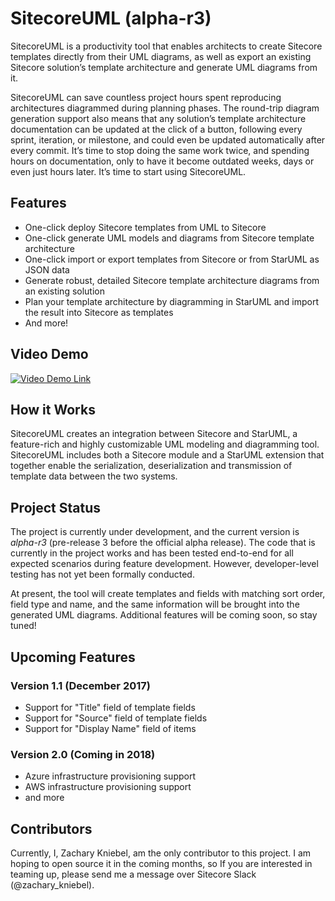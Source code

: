 # SitecoreUML (alpha-r3)

SitecoreUML is a productivity tool that enables architects to create Sitecore templates directly from their UML diagrams, as well as export an existing Sitecore solution’s template architecture and generate UML diagrams from it. 

SitecoreUML can save countless project hours spent reproducing architectures diagrammed during planning phases. The round-trip diagram generation support also means that any solution’s template architecture documentation can be updated at the click of a button, following every sprint, iteration, or milestone, and could even be updated automatically after every commit. It’s time to stop doing the same work twice, and spending hours on documentation, only to have it become outdated weeks, days or even just hours later. It’s time to start using SitecoreUML.

## Features

 - One-click deploy Sitecore templates from UML to Sitecore
 - One-click generate UML models and diagrams from Sitecore template architecture
 - One-click import or export templates from Sitecore or from StarUML as JSON data
 - Generate robust, detailed Sitecore template architecture diagrams from an existing solution
 - Plan your template architecture by diagramming in StarUML and import the result into Sitecore as templates
 - And more!
 
## Video Demo

[![Video Demo Link](https://i.ytimg.com/vi/qfmdegqbsvk/hqdefault.jpg?sqp=-oaymwEXCNACELwBSFryq4qpAwkIARUAAIhCGAE=&rs=AOn4CLBvofTYyJ18_AozsGbsYhovsohGeg)](https://youtu.be/qfmdegqbsvk)

## How it Works

SitecoreUML creates an integration between Sitecore and StarUML, a feature-rich and highly customizable UML modeling and diagramming tool. SitecoreUML includes both a Sitecore module and a StarUML extension that together enable the serialization, deserialization and transmission of template data between the two systems. 

## Project Status

The project is currently under development, and the current version is *alpha-r3* (pre-release 3 before the official alpha release). The code that is currently in the project works and has been tested end-to-end for all expected scenarios during feature development. However, developer-level testing has not yet been formally conducted. 

At present, the tool will create templates and fields with matching sort order, field type and name, and the same information will be brought into the generated UML diagrams. Additional features will be coming soon, so stay tuned!

## Upcoming Features
 
### Version 1.1 (December 2017)

 - Support for "Title" field of template fields
 - Support for "Source" field of template fields
 - Support for "Display Name" field of items

### Version 2.0 (Coming in 2018)

 - Azure infrastructure provisioning support
 - AWS infrastructure provisioning support
 - and more

## Contributors

Currently, I, Zachary Kniebel, am the only contributor to this project. I am hoping to open source it in the coming months, so If you are interested in teaming up, please send me a message over Sitecore Slack (@zachary_kniebel). 

